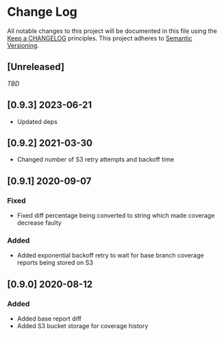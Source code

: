 # Change Log
All notable changes to this project will be documented in this file
using the [Keep a CHANGELOG](http://keepachangelog.com/) principles.
This project adheres to [Semantic Versioning](http://semver.org/).

<!--
Types of changes

Added - for new features.
Changed - for changes in existing functionality.
Deprecated - for soon-to-be removed features.
Removed - for now removed features.
Fixed - for any bug fixes.
Security - in case of vulnerabilities.
-->

## [Unreleased]

_TBD_

## [0.9.3] 2023-06-21

- Updated deps

## [0.9.2] 2021-03-30

- Changed number of S3 retry attempts and backoff time

## [0.9.1] 2020-09-07

### Fixed

- Fixed diff percentage being converted to string which made coverage decrease faulty

### Added

- Added exponential backoff retry to wait for base branch coverage reports being stored on S3

## [0.9.0] 2020-08-12

### Added

- Added base report diff
- Added S3 bucket storage for coverage history
